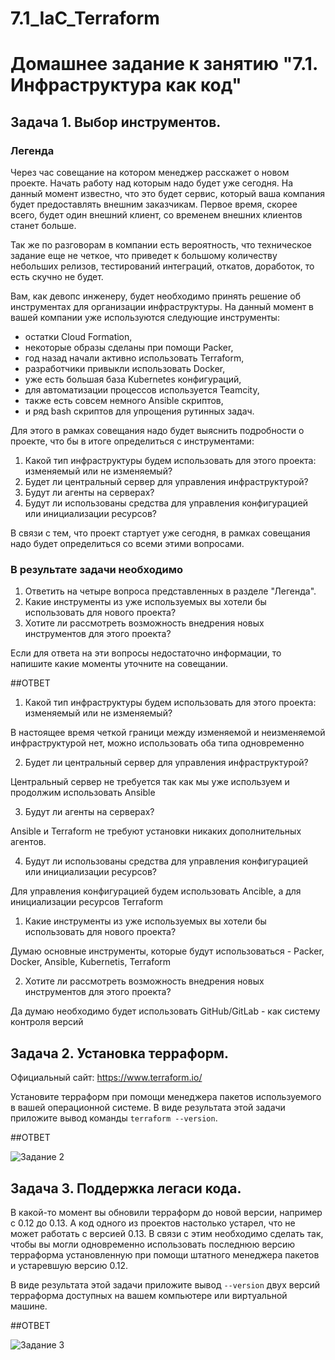 # 7.1_IaC_Terraform

# Домашнее задание к занятию "7.1. Инфраструктура как код"

## Задача 1. Выбор инструментов. 
 
### Легенда
 
Через час совещание на котором менеджер расскажет о новом проекте. Начать работу над которым надо 
будет уже сегодня. 
На данный момент известно, что это будет сервис, который ваша компания будет предоставлять внешним заказчикам.
Первое время, скорее всего, будет один внешний клиент, со временем внешних клиентов станет больше.

Так же по разговорам в компании есть вероятность, что техническое задание еще не четкое, что приведет к большому
количеству небольших релизов, тестирований интеграций, откатов, доработок, то есть скучно не будет.  
   
Вам, как девопс инженеру, будет необходимо принять решение об инструментах для организации инфраструктуры.
На данный момент в вашей компании уже используются следующие инструменты: 
- остатки Сloud Formation, 
- некоторые образы сделаны при помощи Packer,
- год назад начали активно использовать Terraform, 
- разработчики привыкли использовать Docker, 
- уже есть большая база Kubernetes конфигураций, 
- для автоматизации процессов используется Teamcity, 
- также есть совсем немного Ansible скриптов, 
- и ряд bash скриптов для упрощения рутинных задач.  

Для этого в рамках совещания надо будет выяснить подробности о проекте, что бы в итоге определиться с инструментами:

1. Какой тип инфраструктуры будем использовать для этого проекта: изменяемый или не изменяемый?
1. Будет ли центральный сервер для управления инфраструктурой?
1. Будут ли агенты на серверах?
1. Будут ли использованы средства для управления конфигурацией или инициализации ресурсов? 
 
В связи с тем, что проект стартует уже сегодня, в рамках совещания надо будет определиться со всеми этими вопросами.

### В результате задачи необходимо

1. Ответить на четыре вопроса представленных в разделе "Легенда". 
1. Какие инструменты из уже используемых вы хотели бы использовать для нового проекта? 
1. Хотите ли рассмотреть возможность внедрения новых инструментов для этого проекта? 

Если для ответа на эти вопросы недостаточно информации, то напишите какие моменты уточните на совещании.


##ОТВЕТ

1. Какой тип инфраструктуры будем использовать для этого проекта: изменяемый или не изменяемый?

В настоящее время четкой граници между изменяемой и неизменяемой инфраструктурой нет, можно использовать оба типа одновременно

2. Будет ли центральный сервер для управления инфраструктурой?

Центральный сервер не требуется так как мы уже используем и продолжим использовать Ansible

3. Будут ли агенты на серверах?

Ansible и Terraform не требуют установки никаких дополнительных агентов.

4. Будут ли использованы средства для управления конфигурацией или инициализации ресурсов?

Для управления конфигурацией будем использовать Ancible, а для инициализации ресурсов Terraform 

1. Какие инструменты из уже используемых вы хотели бы использовать для нового проекта?

Думаю основные инструменты, которые будут использоваться - Packer, Docker, Ansible, Kubernetis, Terraform

2. Хотите ли рассмотреть возможность внедрения новых инструментов для этого проекта? 

Да думаю необходимо будет использовать GitHub/GitLab - как систему контроля версий

## Задача 2. Установка терраформ. 

Официальный сайт: https://www.terraform.io/

Установите терраформ при помощи менеджера пакетов используемого в вашей операционной системе.
В виде результата этой задачи приложите вывод команды `terraform --version`.


##ОТВЕТ

![Задание 2](https://user-images.githubusercontent.com/109212419/206874275-8bac5f4a-c253-4a36-acab-78e5b28bc661.jpg)


## Задача 3. Поддержка легаси кода. 

В какой-то момент вы обновили терраформ до новой версии, например с 0.12 до 0.13. 
А код одного из проектов настолько устарел, что не может работать с версией 0.13. 
В связи с этим необходимо сделать так, чтобы вы могли одновременно использовать последнюю версию терраформа установленную при помощи
штатного менеджера пакетов и устаревшую версию 0.12. 

В виде результата этой задачи приложите вывод `--version` двух версий терраформа доступных на вашем компьютере 
или виртуальной машине.


##ОТВЕТ

![Задание 3](https://user-images.githubusercontent.com/109212419/206875313-c1cd3699-5d65-43ce-a331-525422bd8d50.jpg)




